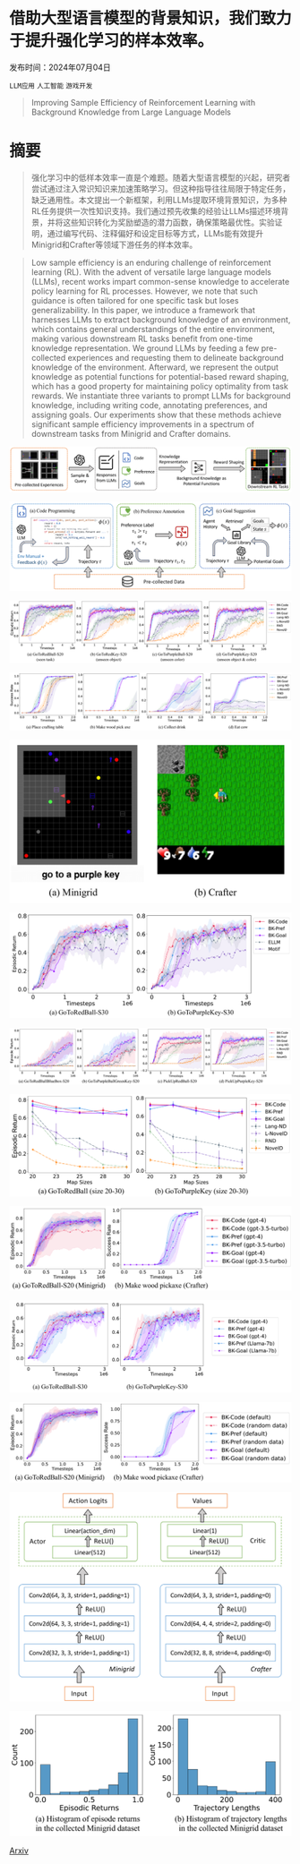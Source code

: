 # 借助大型语言模型的背景知识，我们致力于提升强化学习的样本效率。

发布时间：2024年07月04日

`LLM应用` `人工智能` `游戏开发`

> Improving Sample Efficiency of Reinforcement Learning with Background Knowledge from Large Language Models

# 摘要

> 强化学习中的低样本效率一直是个难题。随着大型语言模型的兴起，研究者尝试通过注入常识知识来加速策略学习。但这种指导往往局限于特定任务，缺乏通用性。本文提出一个新框架，利用LLMs提取环境背景知识，为多种RL任务提供一次性知识支持。我们通过预先收集的经验让LLMs描述环境背景，并将这些知识转化为奖励塑造的潜力函数，确保策略最优性。实验证明，通过编写代码、注释偏好和设定目标等方式，LLMs能有效提升Minigrid和Crafter等领域下游任务的样本效率。

> Low sample efficiency is an enduring challenge of reinforcement learning (RL). With the advent of versatile large language models (LLMs), recent works impart common-sense knowledge to accelerate policy learning for RL processes. However, we note that such guidance is often tailored for one specific task but loses generalizability. In this paper, we introduce a framework that harnesses LLMs to extract background knowledge of an environment, which contains general understandings of the entire environment, making various downstream RL tasks benefit from one-time knowledge representation. We ground LLMs by feeding a few pre-collected experiences and requesting them to delineate background knowledge of the environment. Afterward, we represent the output knowledge as potential functions for potential-based reward shaping, which has a good property for maintaining policy optimality from task rewards. We instantiate three variants to prompt LLMs for background knowledge, including writing code, annotating preferences, and assigning goals. Our experiments show that these methods achieve significant sample efficiency improvements in a spectrum of downstream tasks from Minigrid and Crafter domains.

![借助大型语言模型的背景知识，我们致力于提升强化学习的样本效率。](../../../paper_images/2407.03964/x1.png)

![借助大型语言模型的背景知识，我们致力于提升强化学习的样本效率。](../../../paper_images/2407.03964/x2.png)

![借助大型语言模型的背景知识，我们致力于提升强化学习的样本效率。](../../../paper_images/2407.03964/x3.png)

![借助大型语言模型的背景知识，我们致力于提升强化学习的样本效率。](../../../paper_images/2407.03964/x4.png)

![借助大型语言模型的背景知识，我们致力于提升强化学习的样本效率。](../../../paper_images/2407.03964/x5.png)

![借助大型语言模型的背景知识，我们致力于提升强化学习的样本效率。](../../../paper_images/2407.03964/x6.png)

![借助大型语言模型的背景知识，我们致力于提升强化学习的样本效率。](../../../paper_images/2407.03964/x7.png)

![借助大型语言模型的背景知识，我们致力于提升强化学习的样本效率。](../../../paper_images/2407.03964/x8.png)

![借助大型语言模型的背景知识，我们致力于提升强化学习的样本效率。](../../../paper_images/2407.03964/x9.png)

![借助大型语言模型的背景知识，我们致力于提升强化学习的样本效率。](../../../paper_images/2407.03964/x10.png)

![借助大型语言模型的背景知识，我们致力于提升强化学习的样本效率。](../../../paper_images/2407.03964/x11.png)

![借助大型语言模型的背景知识，我们致力于提升强化学习的样本效率。](../../../paper_images/2407.03964/x12.png)

![借助大型语言模型的背景知识，我们致力于提升强化学习的样本效率。](../../../paper_images/2407.03964/x13.png)

[Arxiv](https://arxiv.org/abs/2407.03964)